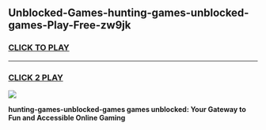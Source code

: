 
## Unblocked-Games-hunting-games-unblocked-games-Play-Free-zw9jk
<h3>
<a href="https://premium76.site?title=hunting-games-unblocked-games&ref=09A">CLICK TO PLAY</a></h3>
<hr>

<h3>
<a href="https://premium76.site?title=hunting-games-unblocked-games&ref=09A">CLICK 2 PLAY</a>
  
</h3>

<a href="https://premium76.site?title=hunting-games-unblocked-games&ref=09A"><img src="https://clearcache.store/games.png"></a>


**hunting-games-unblocked-games games unblocked: Your Gateway to Fun and Accessible Online Gaming**

